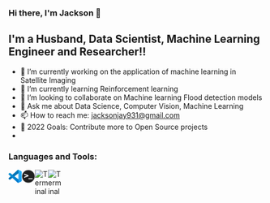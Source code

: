 ### Hi there, I'm Jackson  👋 


## I'm a Husband, Data Scientist, Machine Learning Engineer and Researcher!!

- 🔭 I’m currently working on the application of machine learning in Satellite Imaging 
- 🌱 I’m currently learning Reinforcement learning 
- 👯 I’m looking to collaborate on Machine learning Flood detection models
- 💬 Ask me about Data Science, Computer Vision, Machine Learning 
- 📫 How to reach me: jacksonjay931@gmail.com
- 🥅 2022 Goals: Contribute more to Open Source projects
- <br />

### Languages and Tools:

<img align="left" alt="Visual Studio Code" width="26px" src="https://raw.githubusercontent.com/github/explore/80688e429a7d4ef2fca1e82350fe8e3517d3494d/topics/visual-studio-code/visual-studio-code.png" />

<img align="left" alt="Terminal" width="26px" src="https://raw.githubusercontent.com/github/explore/80688e429a7d4ef2fca1e82350fe8e3517d3494d/topics/terminal/terminal.png" />

<img align="left" alt="Terminal" width="26px" src="https://upload.wikimedia.org/wikipedia/commons/0/0a/Python.svg" />

<img align="left" alt="Terminal" width="26px" src="https://www.google.com.hk/search?q=tensorflow&tbm=isch&ved=2ahUKEwjTn_XB7KT1AhVXADQIHayBAGgQ2-cCegQIABAA&oq=tensorflow&gs_lcp=CgNpbWcQAzIFCAAQgAQyBQgAEIAEMgUIABCABDIFCAAQgAQyBQgAEIAEMgUIABCABDIFCAAQgAQyBQgAEIAEMgUIABCABDIFCAAQgARQhAhYnyJg1yRoAHAAeACAAZsDiAHAF5IBCDItMTAuMC4xmAEAoAEBqgELZ3dzLXdpei1pbWfAAQE&sclient=img&ei=1OzaYdPlHdeA0PEPrIOCwAY&bih=732&biw=1440#imgrc=qfmtE9OAhQNTaM
" />

